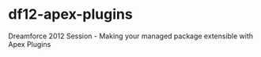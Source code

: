 df12-apex-plugins
=================

Dreamforce 2012 Session - Making your managed package extensible with Apex Plugins